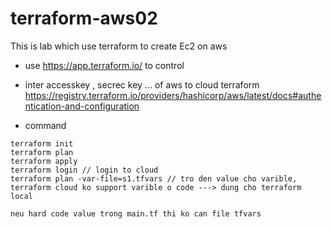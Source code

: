 # terraform-aws02

This is lab which use terraform to create Ec2 on aws


- use https://app.terraform.io/ to control 
- inter accesskey , secrec key ... of aws to cloud terraform
https://registry.terraform.io/providers/hashicorp/aws/latest/docs#authentication-and-configuration

- command 
```
terraform init 
terraform plan 
terraform apply
terraform login // login to cloud
terraform plan -var-file=s1.tfvars // tro den value cho varible, terraform cloud ko support varible o code ---> dung cho terraform local

neu hard code value trong main.tf thi ko can file tfvars
```
